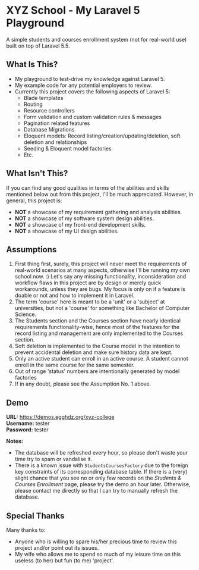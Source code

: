 # XYZ School - My Laravel 5 Playground

A simple students and courses enrollment system (not for real-world use) built on top of Laravel 5.5.

## What Is This?

* My playground to test-drive my knowledge against Laravel 5.
* My example code for any potential employers to review.
* Currently this project covers the following aspects of Laravel 5:
  * Blade templates
  * Routing
  * Resource controllers
  * Form validation and custom validation rules & messages
  * Pagination related features
  * Database Migrations
  * Eloquent models: Record listing/creation/updating/deletion, soft deletion and relationships
  * Seeding & Eloquent model factories
  * Etc.

## What Isn't This?

If you can find any good qualities in terms of the abilities and skills mentioned below out from this project, I'll be much appreciated. However, in general, this project is:

* __NOT__ a showcase of my requirement gathering and analysis abilities.
* __NOT__ a showcase of my software system design abilities.
* __NOT__ a showcase of my front-end development skills.
* __NOT__ a showcase of my UI design abilities.

## Assumptions

1. First thing first, surely, this project will never meet the requirements of real-world scenarios at many aspects, otherwise I'll be running my own school now. :) Let's say any missing functionality, inconsideration and workflow flaws in this project are by design or merely quick workarounds, unless they are bugs. My focus is only on if a feature is doable or not and how to implement it in Laravel.
1. The term 'course' here is meant to be a 'unit' or a 'subject' at universities, but not a 'course' for something like Bachelor of Computer Science.
1. The Students section and the Courses section have nearly identical requirements functionality-wise, hence most of the features for the record listing and management are only implemented to the Courses section.
1. Soft deletion is implemented to the Course model in the intention to prevent accidental deletion and make sure history data are kept.
1. Only an active student can enroll in an active course. A student cannot enroll in the same course for the same semester.
1. Out of range 'status' numbers are intentionally generated by model factories
1. If in any doubt, please see the Assumption No. 1 above.

## Demo

__URL:__ https://demos.egghdz.org/xyz-college  
__Username:__ tester  
__Password:__ tester

__Notes:__

* The database will be refreshed every hour, so please don't waste your time try to spam or vandalise it.
* There is a known issue with `StudentsCoursesFactory` due to the foreign key constraints of its corresponding database table. If there is a (very) slight chance that you see no or only few records on the *Students & Courses Enrollment* page, please try the demo an hour later. Otherwise, please contact me directly so that I can try to manually refresh the database.

## Special Thanks

Many thanks to:

* Anyone who is willing to spare his/her precious time to review this project and/or point out its issues.
* My wife who allows me to spend so much of my leisure time on this useless (to her) but fun (to me) 'project'.